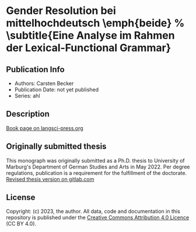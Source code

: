 # Gender Resolution bei mittelhochdeutsch \emph{beide} % \subtitle{Eine Analyse im Rahmen der Lexical-Functional Grammar}
## Publication Info
- Authors: Carsten Becker
- Publication Date: not yet published
- Series: ahl
## Description
[Book page on langsci-press.org](http://langsci-press.org/catalog/book/)
## Originally submitted thesis
This monograph was originally submitted as a Ph.D. thesis to University of Marburg's Department of German Studies and Arts in May 2022. Per degree regulations, publication is a requirement for the fulfillment of the doctorate.
[Revised thesis version on gitlab.com](https://gitlab.com/carbeck/beide)
## License
Copyright: (c) 2023, the author.
All data, code and documentation in this repository is published under the [Creative Commons Attribution 4.0 Licence](http://creativecommons.org/licenses/by/4.0/) (CC BY 4.0).
